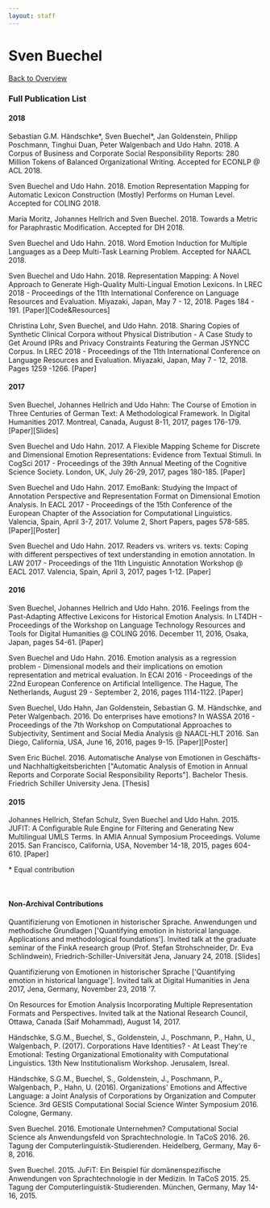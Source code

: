 ```yaml
---
layout: staff
---
```


# Sven Buechel

[Back to Overview](https://julielab.github.io/web/staff/Buechel/Sven+Buechel.html)

### Full Publication List

#### 2018

Sebastian G.M. Händschke\*, Sven Buechel\*, Jan Goldenstein, Philipp Poschmann, Tinghui Duan, Peter Walgenbach and Udo Hahn. 2018. A Corpus of Business and Corporate Social Responsibility Reports: 280 Million Tokens of Balanced Organizational Writing. Accepted for ECONLP @ ACL 2018.

Sven Buechel and Udo Hahn. 2018. Emotion Representation Mapping for Automatic Lexicon Construction (Mostly) Performs on Human Level. Accepted for COLING 2018.

Maria Moritz, Johannes Hellrich and Sven Buechel. 2018. Towards a Metric for Paraphrastic Modification. Accepted for DH 2018.

Sven Buechel and Udo Hahn. 2018. Word Emotion Induction for Multiple Languages as a Deep Multi-Task Learning Problem. Accepted for NAACL 2018.

Sven Buechel and Udo Hahn. 2018. Representation Mapping: A Novel Approach to Generate High-Quality Multi-Lingual Emotion Lexicons. In LREC 2018 - Proceedings of the 11th International Conference on Language Resources and Evaluation. Miyazaki, Japan, May 7 - 12, 2018. Pages 184 - 191. [Paper][Code&Resources]

Christina Lohr, Sven Buechel, and Udo Hahn. 2018. Sharing Copies of Synthetic Clinical Corpora without Physical Distribution - A Case Study to Get Around IPRs and Privacy Constraints Featuring the German JSYNCC Corpus. In LREC 2018 - Proceedings of the 11th International Conference on Language Resources and Evaluation. Miyazaki, Japan, May 7 - 12, 2018. Pages 1259 -1266. [Paper]

#### 2017

Sven Buechel, Johannes Hellrich and Udo Hahn: The Course of Emotion in Three Centuries of German Text: A Methodological Framework. In Digital Humanities 2017. Montreal, Canada, August 8-11, 2017, pages 176-179. [Paper][Slides]

Sven Buechel and Udo Hahn. 2017. A Flexible Mapping Scheme for Discrete and Dimensional Emotion Representations: Evidence from Textual Stimuli. In CogSci 2017 - Proceedings of the 39th Annual Meeting of the Cognitive Science Society. London, UK, July 26-29, 2017, pages 180-185. [Paper]

Sven Buechel and Udo Hahn. 2017. EmoBank: Studying the Impact of Annotation Perspective and Representation Format on Dimensional Emotion Analysis. In EACL 2017 - Proceedings of the 15th Conference of the European Chapter of the Association for Computational Linguistics. Valencia, Spain, April 3-7, 2017. Volume 2, Short Papers, pages 578-585. [Paper][Poster]

Sven Buechel and Udo Hahn. 2017. Readers vs. writers vs. texts: Coping with different perspectives of text understanding in emotion annotation. In LAW 2017 - Proceedings of the 11th Linguistic Annotation Workshop @ EACL 2017. Valencia, Spain, April 3, 2017, pages 1-12. [Paper]

#### 2016

Sven Buechel, Johannes Hellrich and Udo Hahn. 2016. Feelings from the Past-Adapting Affective Lexicons for Historical Emotion Analysis. In LT4DH - Proceedings of the Workshop on Language Technology Resources and Tools for Digital Humanities @ COLING 2016. December 11, 2016, Osaka, Japan, pages 54-61. [Paper]

Sven Buechel and Udo Hahn. 2016. Emotion analysis as a regression problem - Dimensional models and their implications on emotion representation and metrical evaluation. In ECAI 2016 - Proceedings of the 22nd European Conference on Artificial Intelligence. The Hague, The Netherlands, August 29 - September 2, 2016, pages 1114-1122. [Paper] 

Sven Buechel, Udo Hahn, Jan Goldenstein, Sebastian G. M. Händschke, and Peter Walgenbach. 2016. Do enterprises have emotions? In WASSA 2016 - Proceedings of the 7th Workshop on Computational Approaches to Subjectivity, Sentiment and Social Media Analysis @ NAACL-HLT 2016. San Diego, California, USA, June 16, 2016, pages 9-15. [Paper][Poster] 

Sven Eric Büchel. 2016. Automatische Analyse von Emotionen in Geschäfts- und Nachhaltigkeitsberichten ["Automatic Analysis of Emotion in Annual Reports and Corporate Social Responsibility Reports"]. Bachelor Thesis. Friedrich Schiller University Jena. [Thesis]

#### 2015

Johannes Hellrich, Stefan Schulz, Sven Buechel and Udo Hahn. 2015. JUFIT: A Configurable Rule Engine for Filtering and Generating New Multilingual UMLS Terms. In AMIA Annual Symposium Proceedings. Volume 2015. San Francisco, California, USA, November 14-18, 2015, pages 604-610. [Paper]

\* Equal contribution

<br>

#### Non-Archival Contributions

Quantifizierung von Emotionen in historischer Sprache. Anwendungen und methodische Grundlagen [\'Quantifying emotion in historical language. Applications and methodological foundations\']. Invited talk at the graduate seminar of the FinkA research group (Prof. Stefan Strohschneider, Dr. Eva Schlindwein), Friedrich-Schiller-Universität Jena, January 24, 2018. [Slides]

Quantifizierung von Emotionen in historischer Sprache [\'Quantifying emotion in historical language\']. Invited talk at Digital Humanities in Jena 2017, Jena, Germany, November 23, 2018 '7.

On Resources for Emotion Analysis Incorporating Multiple Representation Formats and Perspectives. Invited talk at the National Research Council, Ottawa, Canada (Saif Mohammad), August 14, 2017.

Händschke, S.G.M., Buechel, S., Goldenstein, J., Poschmann, P., Hahn, U., Walgenbach, P. (2017). Corporations Have Identities? - At Least They're Emotional: Testing Organizational Emotionality with Computational Linguistics. 13th New Institutionalism Workshop. Jerusalem, Isreal.

Händschke, S.G.M., Buechel, S., Goldenstein, J., Poschmann, P., Walgenbach, P., Hahn, U. (2016). Organizations' Emotions and Affective Language: a Joint Analysis of Corporations by Organization and Computer Science. 3rd GESIS Computational Social Science Winter Symposium 2016. Cologne, Germany.

Sven Buechel. 2016. Emotionale Unternehmen? Computational Social Science als Anwendungsfeld von Sprachtechnologie. In TaCoS 2016. 26. Tagung der Computerlinguistik-Studierenden. Heidelberg, Germany, May 6-8, 2016.

Sven Buechel. 2015. JuFiT: Ein Beispiel für domänenspezifische Anwendungen von Sprachtechnologie in der Medizin. In TaCoS 2015. 25. Tagung der Computerlinguistik-Studierenden. München, Germany, May 14-16, 2015.
